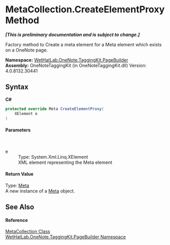 # MetaCollection.CreateElementProxy Method 
 _**\[This is preliminary documentation and is subject to change.\]**_

Factory method to Create a meta element for a Meta element which exists on a OneNote page.

**Namespace:**&nbsp;<a href="56352230-71f2-f4b7-63a8-983965663af5.md">WetHatLab.OneNote.TaggingKit.PageBuilder</a><br />**Assembly:**&nbsp;OneNoteTaggingKit (in OneNoteTaggingKit.dll) Version: 4.0.8132.30441

## Syntax

**C#**<br />
``` C#
protected override Meta CreateElementProxy(
	XElement e
)
```


#### Parameters
&nbsp;<dl><dt>e</dt><dd>Type: System.Xml.Linq.XElement<br />XML element representing the Meta element</dd></dl>

#### Return Value
Type: <a href="90c71725-7f0d-fb9a-38b1-3b78c27eea6f.md">Meta</a><br />A new instance of a <a href="90c71725-7f0d-fb9a-38b1-3b78c27eea6f.md">Meta</a> object.

## See Also


#### Reference
<a href="5378a395-29ea-fa06-33a2-bd81cfc0e376.md">MetaCollection Class</a><br /><a href="56352230-71f2-f4b7-63a8-983965663af5.md">WetHatLab.OneNote.TaggingKit.PageBuilder Namespace</a><br />